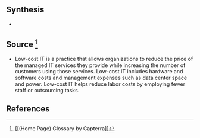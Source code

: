 ## Synthesis
- 
## Source [^1]
- Low-cost IT is a practice that allows organizations to reduce the price of the managed IT services they provide while increasing the number of customers using those services. Low-cost IT includes hardware and software costs and management expenses such as data center space and power. Low-cost IT helps reduce labor costs by employing fewer staff or outsourcing tasks.
## References

[^1]: [[(Home Page) Glossary by Capterra]]